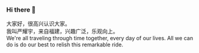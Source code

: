 ### Hi there 👋

<!--
**yueyanyuan/yueyanyuan** is a ✨ _special_ ✨ repository because its `README.md` (this file) appears on your GitHub profile.

Here are some ideas to get you started:

- 🔭 I’m currently working on ...
- 🌱 I’m currently learning ...
- 👯 I’m looking to collaborate on ...
- 🤔 I’m looking for help with ...
- 💬 Ask me about ...
- 📫 How to reach me: ...
- 😄 Pronouns: ...
- ⚡ Fun fact: ...
-->
大家好，很高兴认识大家。  
我叫严耀宇，来自福建，兴趣广泛，乐观向上。  
We're all traveling through time together, every day of our lives. All we can do is do our best to relish this remarkable ride.
